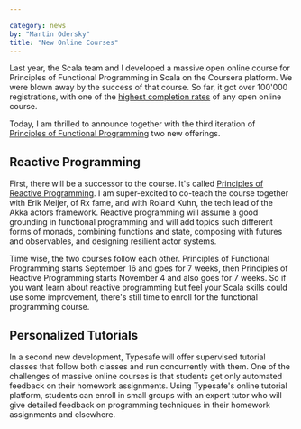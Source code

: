 ```yaml
---

category: news
by: "Martin Odersky"
title: "New Online Courses"
---
```


Last year, the Scala team and I developed a massive open online course
for Principles of Functional Programming in Scala on the Coursera
platform.  We were blown away by the success of that course. So far,
it got over 100'000 registrations, with one of the
[highest completion rates](http://www.katyjordan.com/MOOCproject.html)
of any open online course.

Today, I am thrilled to announce together with the third iteration
of [Principles of Functional
Programming](https://www.coursera.org/course/progfun) two new
offerings.

## Reactive Programming

First, there will be a successor to the course. It's called
[Principles of Reactive
Programming](https://www.coursera.org/course/reactive). I am
super-excited to co-teach the course together with Erik Meijer, of Rx
fame, and with Roland Kuhn, the tech lead of the Akka actors
framework. Reactive programming will assume a good grounding in
functional programming and will add topics such different forms of
monads, combining functions and state, composing with futures and
observables, and designing resilient actor systems.

Time wise, the two courses follow each other. Principles of Functional
Programming starts September 16 and goes for 7 weeks, then Principles
of Reactive Programming starts November 4 and also goes for 7 weeks.
So if you want learn about reactive programming but feel your Scala
skills could use some improvement, there's still time to enroll for
the functional programming course.

## Personalized Tutorials

In a second new development, Typesafe will offer supervised tutorial
classes that follow both classes and run concurrently with them. One
of the challenges of massive online courses is that students get only
automated feedback on their homework assignments. Using Typesafe's
online tutorial platform, students can enroll in small groups with
an expert tutor who will give detailed feedback on programming
techniques in their homework assignments and elsewhere.


